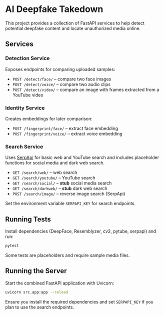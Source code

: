 # AI Deepfake Takedown

This project provides a collection of FastAPI services to help detect potential deepfake content and locate unauthorized media online.

## Services

### Detection Service
Exposes endpoints for comparing uploaded samples:
- `POST /detect/face/` – compare two face images
- `POST /detect/voice/` – compare two audio clips
- `POST /detect/video/` – compare an image with frames extracted from a YouTube video

### Identity Service
Creates embeddings for later comparison:
- `POST /fingerprint/face/` – extract face embedding
- `POST /fingerprint/voice/` – extract voice embedding

### Search Service
Uses [SerpApi](https://serpapi.com/) for basic web and YouTube search and includes placeholder functions for social media and dark web search.
- `GET /search/web/` – web search
- `GET /search/youtube/` – YouTube search
- `GET /search/social/` – **stub** social media search
- `GET /search/darkweb/` – **stub** dark web search
- `POST /search/image/` – reverse image search (SerpApi)

Set the environment variable `SERPAPI_KEY` for search endpoints.

## Running Tests

Install dependencies (DeepFace, Resemblyzer, cv2, pytube, serpapi) and run:

```bash
pytest
```

Some tests are placeholders and require sample media files.

## Running the Server

Start the combined FastAPI application with Uvicorn:

```bash
uvicorn src.app:app --reload
```

Ensure you install the required dependencies and set `SERPAPI_KEY` if you plan
to use the search endpoints.
